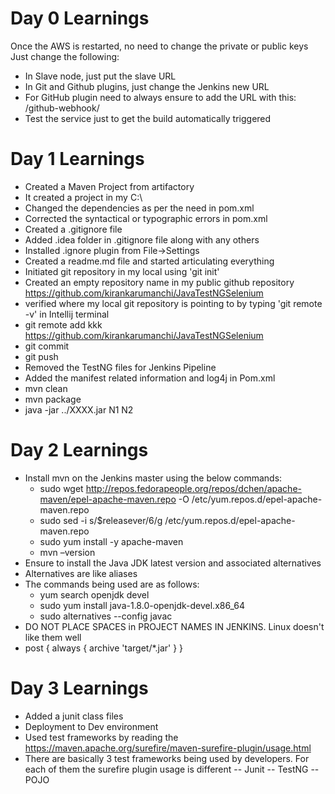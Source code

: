 # Day 0 Learnings
Once the  AWS is restarted, no need to change the private or public keys
Just change the following:
- In Slave node, just put the slave URL
- In Git and Github plugins, just change the Jenkins new URL
- For GitHub plugin need to always ensure to add the URL with this: /github-webhook/
- Test the service just to get the build automatically triggered 

# Day 1 Learnings
- Created a Maven Project from artifactory
- It created a project in my C:\
- Changed the dependencies as per the need in pom.xml
- Corrected the syntactical or typographic errors in pom.xml 
- Created a .gitignore file
- Added .idea folder in .gitignore file along with any others
- Installed .ignore plugin from File->Settings
- Created a readme.md file and started articulating everything
- Initiated git repository in my local using 'git init'
- Created an empty repository name in my public github repository https://github.com/kirankarumanchi/JavaTestNGSelenium
- verified where my local git repository is pointing to by typing 'git remote -v' in Intellij terminal
- git remote add kkk https://github.com/kirankarumanchi/JavaTestNGSelenium
- git commit
- git push
- Removed the TestNG files for Jenkins Pipeline
- Added the manifest related information and log4j in Pom.xml
- mvn clean
- mvn package
- java -jar ../XXXX.jar N1 N2


 # Day 2 Learnings
 - Install mvn on the Jenkins master using the below commands: 
    - sudo wget http://repos.fedorapeople.org/repos/dchen/apache-maven/epel-apache-maven.repo -O /etc/yum.repos.d/epel-apache-maven.repo
    - sudo sed -i s/\$releasever/6/g /etc/yum.repos.d/epel-apache-maven.repo
    - sudo yum install -y apache-maven
    - mvn –version
 - Ensure to install the Java JDK latest version and associated alternatives
 - Alternatives are like aliases
 - The commands being used are as follows:
    - yum search openjdk devel
    - sudo yum install java-1.8.0-openjdk-devel.x86_64
    - sudo alternatives --config javac
- DO NOT PLACE SPACES in PROJECT NAMES IN JENKINS. Linux doesn't like them well
- 
     post {
        always {
            archive 'target/*.jar'
        }
     }
     
# Day 3 Learnings
- Added a junit class files
- Deployment to Dev environment
- Used test frameworks by reading the https://maven.apache.org/surefire/maven-surefire-plugin/usage.html
- There are basically 3 test frameworks being used by developers. For each of them the surefire plugin usage is different
-- Junit
-- TestNG
-- POJO
     